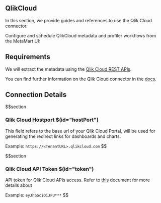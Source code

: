 ## QlikCloud

In this section, we provide guides and references to use the Qlik Cloud connector.

Configure and schedule QlikCloud metadata and profiler workflows from the MetaMart UI:


## Requirements

We will extract the metadata using the [Qlik Cloud REST APIs](https://qlik.dev/apis/).

You can find further information on the Qlik Cloud connector in the [docs](https://docs.meta-mart.org/connectors/dashboard/qlikcloud).


## Connection Details

$$section
### Qlik Cloud Hostport $(id="hostPort")

This field refers to the base url of your Qlik Cloud Portal, will be used for generating the redirect links for dashboards and charts. 

Example: `https://<TenantURL>.qlikcloud.com`
$$


$$section
### Qlik Cloud API Token $(id="token")

API token for Qlik Cloud APIs access. Refer to [this](https://help.qlik.com/en-US/cloud-services/Subsystems/Hub/Content/Sense_Hub/Admin/mc-generate-api-keys.htm) document for more details about

Example: `eyJhbGciOiJFU***`
$$